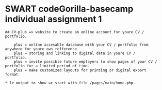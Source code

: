 
# SWART codeGorilla-basecamp individual assignment 1


    ## CV-plus => website to create an online account for youre CV / portfolio.

        plus = online accesable database with your CV / portfolio from anywhere for youre own refference.
        plus = storing and linking to digital data in youre CV / portfolio.
        plus = invite possible future employers to show pages of your CV / portfolio for a limited period of time.
        plus = make customized layouts for printing or digital export format

    * 1e output to show => start with file /pages/main/home.php
  




 

